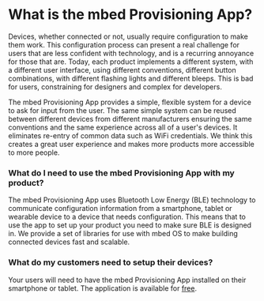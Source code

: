 # What is the mbed Provisioning App?

Devices, whether connected or not, usually require configuration to make them work. This configuration process can present a real challenge for users that are less confident with technology, and is a recurring annoyance for those that are. Today, each product implements a different system, with a different user interface, using different conventions, different button combinations, with different flashing lights and different bleeps. This is bad for users, constraining for designers and complex for developers.

The mbed Provisioning App provides a simple, flexible system for a device to ask for input from the user. The same simple system can be reused between different devices from different manufacturers ensuring the same conventions and the same experience across all of a user's devices. It eliminates re-entry of common data such as WiFi credentials. We think this creates a great user experience and makes more products more accessible to more people.


### What do I need to use the mbed Provisioning App with my product?

The mbed Provisioning App uses Bluetooth Low Energy (BLE) technology to communicate configuration information from a smartphone, tablet or wearable device to a device that needs configuration. This means that to use the app to set up your product you need to make sure BLE is designed in. We provide a set of libraries for use with mbed OS to make building connected devices fast and scalable.

### What do my customers need to setup their devices?

Your users will need to have the mbed Provisioning App installed on their smartphone or tablet. The application is available for [free](faqs.md#how-do-i-get-the-app). 
